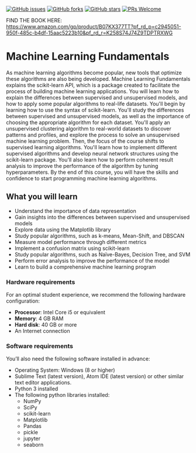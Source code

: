 [![GitHub issues](https://img.shields.io/github/issues/TrainingByPackt/Machine-Learning-Fundamentals.svg)](https://github.com/TrainingByPackt/Beginning-Machine-Learning-with-scikit-learn/issues)
[![GitHub forks](https://img.shields.io/github/forks/TrainingByPackt/Machine-Learning-Fundamentals.svg)](https://github.com/TrainingByPackt/Beginning-Machine-Learning-with-scikit-learn/network)
[![GitHub stars](https://img.shields.io/github/stars/TrainingByPackt/Machine-Learning-Fundamentals.svg)](https://github.com/TrainingByPackt/Machine-Learning-Fundamentals/stargazers)
[![PRs Welcome](https://img.shields.io/badge/PRs-welcome-brightgreen.svg)](https://github.com/TrainingByPackt/Machine-Learning-Fundamentals/pulls)


FIND THE BOOK HERE: https://www.amazon.com/gp/product/B07KX377TT?pf_rd_p=c2945051-950f-485c-b4df-15aac5223b10&pf_rd_r=K258S74J74Z9TDPTRXWG

# Machine Learning Fundamentals
As machine learning algorithms become popular, new tools that optimize these algorithms are also being developed. Machine Learning Fundamentals explains the scikit-learn API, which is a package created to facilitate the process of building machine learning applications. You will learn how to explain the differences between supervised and unsupervised models, and how to apply some popular algorithms to real-life datasets. 
You'll begin by learning how to use the syntax of scikit-learn. You'll study the differences between supervised and unsupervised models, as well as the importance of choosing the appropriate algorithm for each dataset. You'll apply an unsupervised clustering algorithm to real-world datasets to discover patterns and profiles, and explore the process to solve an unsupervised machine learning problem. Then, the focus of the course shifts to supervised learning algorithms. You'll learn how to implement different supervised algorithms and develop neural network structures using the scikit-learn package. You'll also learn how to perform coherent result analysis to improve the performance of the algorithm by tuning hyperparameters. 
By the end of this course, you will have the skills and confidence to start programming machine learning algorithms.


## What you will learn
* Understand the importance of data representation
* Gain insights into the differences between supervised and unsupervised models
* Explore data using the Matplotlib library
* Study popular algorithms, such as k-means, Mean-Shift, and DBSCAN
* Measure model performance through different metrics
* Implement a confusion matrix using scikit-learn
* Study popular algorithms, such as Naïve-Bayes, Decision Tree, and SVM
* Perform error analysis to improve the performance of the model
* Learn to build a comprehensive machine learning program


### Hardware requirements
For an optimal student experience, we recommend the following hardware configuration:
* **Processor**: Intel Core i5 or equivalent
* **Memory**: 4 GB RAM
* **Hard disk**: 40 GB or more
* An Internet connection



### Software requirements
You’ll also need the following software installed in advance:

* Operating System: Windows (8 or higher)
* Sublime Text (latest version), Atom IDE (latest version) or other similar text editor applications.
* Python 3 installed
* The following python libraries installed:
  * NumPy
  * SciPy
  * scikit-learn
  * Matplotlib
  * Pandas
  * pickle
  * jupyter
  * seaborn






